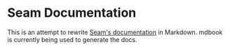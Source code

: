 # Seam Documentation
This is an attempt to rewrite [Seam's documentation](https://docs.seam.co) in Markdown. mdbook is currently being used to generate the docs.
